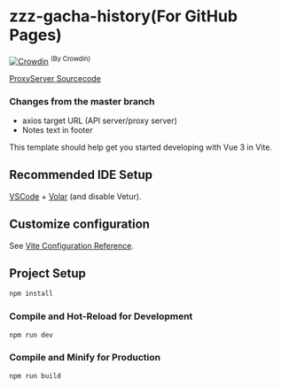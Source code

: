 # zzz-gacha-history(For GitHub Pages)
[![Crowdin](https://badges.crowdin.net/zzz-gacha-history_gh-pages/localized.svg)](https://crowdin.com/project/zzz-gacha-history_gh-pages) <sup>(By Crowdin)</sup>

[ProxyServer Sourcecode](../../../zzz-gacha-history-proxy)

### Changes from the master branch
- axios target URL (API server/proxy server)
- Notes text in footer

This template should help get you started developing with Vue 3 in Vite.

## Recommended IDE Setup

[VSCode](https://code.visualstudio.com/) + [Volar](https://marketplace.visualstudio.com/items?itemName=Vue.volar) (and disable Vetur).

## Customize configuration

See [Vite Configuration Reference](https://vite.dev/config/).

## Project Setup

```sh
npm install
```

### Compile and Hot-Reload for Development

```sh
npm run dev
```

### Compile and Minify for Production

```sh
npm run build
```
